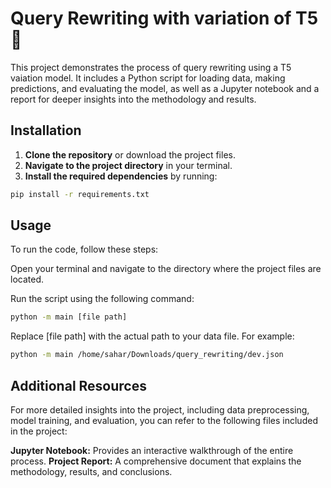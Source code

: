 # Query Rewriting with variation of T5 🤗

This project demonstrates the process of query rewriting using a T5 vaiation model. It includes a Python script for loading data, making predictions, and evaluating the model, as well as a Jupyter notebook and a report for deeper insights into the methodology and results.

## Installation

1. **Clone the repository** or download the project files.
2. **Navigate to the project directory** in your terminal.
3. **Install the required dependencies** by running:

```bash
pip install -r requirements.txt
```
## Usage
To run the code, follow these steps:

Open your terminal and navigate to the directory where the project files are located.

Run the script using the following command:
```bash
python -m main [file path]
```
Replace [file path] with the actual path to your data file. For example:
```bash
python -m main /home/sahar/Downloads/query_rewriting/dev.json
```

## Additional Resources
For more detailed insights into the project, including data preprocessing, model training, and evaluation, you can refer to the following files included in the project:

**Jupyter Notebook:** Provides an interactive walkthrough of the entire process.
**Project Report:** A comprehensive document that explains the methodology, results, and conclusions.


